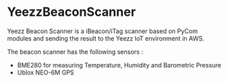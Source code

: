 # YeezzBeaconScanner
Yeezz Beacon Scanner is a iBeacon/iTag scanner based on PyCom modules and sending the result to the Yeezz IoT
environment in AWS.

The beacon scanner has the following sensors :
- BME280 for measuring Temperature, Humidity and Barometric Pressure
- Ublox NEO-6M GPS
